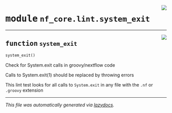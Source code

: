 <!-- markdownlint-disable -->

<a href="../../../../../../tools/nf_core/lint/system_exit.py#L0"><img align="right" style="float:right;" src="https://img.shields.io/badge/-source-cccccc?style=flat-square"></a>

# <kbd>module</kbd> `nf_core.lint.system_exit`

---

<a href="../../../../../../tools/nf_core/lint/system_exit.py#L7"><img align="right" style="float:right;" src="https://img.shields.io/badge/-source-cccccc?style=flat-square"></a>

## <kbd>function</kbd> `system_exit`

```python
system_exit()
```

Check for System.exit calls in groovy/nextflow code

Calls to System.exit(1) should be replaced by throwing errors

This lint test looks for all calls to `System.exit` in any file with the `.nf` or `.groovy` extension

---

_This file was automatically generated via [lazydocs](https://github.com/ml-tooling/lazydocs)._
